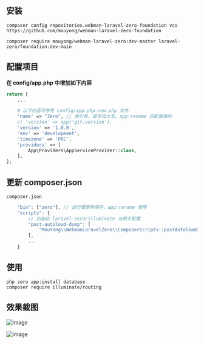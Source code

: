 ## 安装

```
composer config repositories.webman-laravel-zero-foundation vcs https://github.com/mouyong/webman-laravel-zero-foundation

composer require mouyong/webman-laravel-zero:dev-master laravel-zero/foundation:dev-main
```

## 配置项目

**在 config/app.php 中增加如下内容**

```php
return [
    ...

    # 以下内容可参考 config/app.php.new.php 文件
    'name' => "Zero", // 单引号，首字母大写。app:rename 匹配使用的
    // 'version' => app('git.version'),
    'version' => '1.0.0',
    'env' => 'development',
    'timezone' => 'PRC',
    'providers' => [
        App\Providers\AppServiceProvider::class,
    ],
];
```

## 更新 composer.json

`composer.json`

```js
    "bin": ["zero"], // 这行要原样保存，app:rename 使用
    "scripts": {
        // 初始化 laravel-zero/illuminate 与相关配置
        "post-autoload-dump": [
            "MouYong\\WebmanLaravelZero\\ComposerScripts::postAutoloadDump"
        ],
        ...
    }
```

## 使用

```
php zero app:install database
composer require illuminate/routing
```

## 效果截图

![image](https://user-images.githubusercontent.com/10336437/196077662-24bea01e-3b5d-4905-bd84-6530f4ce72c5.png)

![image](https://user-images.githubusercontent.com/10336437/196077648-61c84b76-ba0a-4b16-81d7-b211a5265e9c.png)
